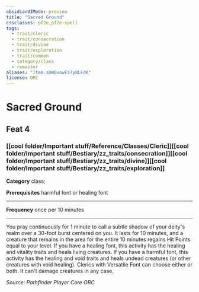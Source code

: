 ```yaml
---
obsidianUIMode: preview
title: "Sacred Ground"
cssclasses: pf2e,pf2e-spell
tags:
  - trait/cleric
  - trait/consecration
  - trait/divine
  - trait/exploration
  - trait/common
  - category/class
  - remaster
aliases: "Item.sOW0xowFz7y8LFdK"
license: ORC
---
```

# Sacred Ground
## Feat 4
### [[cool folder/Important stuff/Reference/Classes/Cleric]][[cool folder/Important stuff/Bestiary/zz_traits/consecration]][[cool folder/Important stuff/Bestiary/zz_traits/divine]][[cool folder/Important stuff/Bestiary/zz_traits/exploration]]

**Category** class; 



**Prerequisites** harmful font or healing font
* * *
**Frequency** once per 10 minutes

* * *

You pray continuously for 1 minute to call a subtle shadow of your deity's realm over a 30-foot burst centered on you. It lasts for 10 minutes, and a creature that remains in the area for the entire 10 minutes regains Hit Points equal to your level. If you have a healing font, this activity has the healing and vitality traits and heals living creatures. If you have a harmful font, this activity has the healing and void traits and heals undead creatures (or other creatures with void healing). Clerics with Versatile Font can choose either or both. It can't damage creatures in any case.

*Source: Pathfinder Player Core*
*ORC*